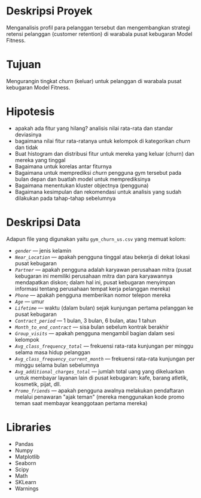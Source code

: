 # Deskripsi Proyek

Menganalisis profil para pelanggan tersebut dan mengembangkan strategi retensi pelanggan (customer retention) di warabala pusat kebugaran Model Fitness.

# Tujuan

Mengurangin tingkat *churn* (keluar) untuk pelanggan di warabala pusat kebugaran Model Fitness.

# Hipotesis

- apakah ada fitur yang hilang? analisis nilai rata-rata dan standar deviasinya
- bagaimana nilai fitur rata-ratanya untuk kelompok di kategorikan *churn* dan tidak
- Buat histogram dan distribusi fitur untuk mereka yang keluar (churn) dan mereka yang tinggal
- Bagaimana untuk korelas antar fiturnya
- Bagaimana untuk memprediksi *churn* pengguna gym tersebut pada bulan depan dan buatlah model untuk memprediksinya
- Bagaimana menentukan kluster objectnya (pengguna)
- Bagaimana kesimpulan dan rekomendasi untuk analisis yang sudah dilakukan pada tahap-tahap sebelumnya

# Deskripsi Data

Adapun file yang digunakan yaitu `gym_churn_us.csv` yang memuat kolom:

- *`gender`* — jenis kelamin
- *`Near_Location`* — apakah pengguna tinggal atau bekerja di dekat lokasi pusat kebugaran
- *`Partner`* — apakah pengguna adalah karyawan perusahaan mitra (pusat kebugaran ini memiliki perusahaan mitra dan para karyawannya mendapatkan diskon; dalam hal ini, pusat kebugaran menyimpan informasi tentang perusahaan tempat kerja pelanggan mereka)
- *`Phone`* — apakah pengguna memberikan nomor telepon mereka
- *`Age`* — umur
- *`Lifetime`* — waktu (dalam bulan) sejak kunjungan pertama pelanggan ke pusat kebugaran
- *`Contract_period`* — 1 bulan, 3 bulan, 6 bulan, atau 1 tahun
- *`Month_to_end_contract`* — sisa bulan sebelum kontrak berakhir
- *`Group_visits`* — apakah pengguna mengambil bagian dalam sesi kelompok
- *`Avg_class_frequency_total`* — frekuensi rata-rata kunjungan per minggu selama masa hidup pelanggan
- *`Avg_class_frequency_current_month`* — frekuensi rata-rata kunjungan per minggu selama bulan sebelumnya
- *`Avg_additional_charges_total`* — jumlah total uang yang dikeluarkan untuk membayar layanan lain di pusat kebugaran: kafe, barang atletik, kosmetik, pijat, dll.
- *`Promo_friends`* — apakah pengguna awalnya melakukan pendaftaran melalui penawaran "ajak teman" (mereka menggunakan kode promo teman saat membayar keanggotaan pertama mereka)

# Libraries

- Pandas
- Numpy
- Matplotlib
- Seaborn
- Scipy
- Math
- SKLearn
- Warnings
